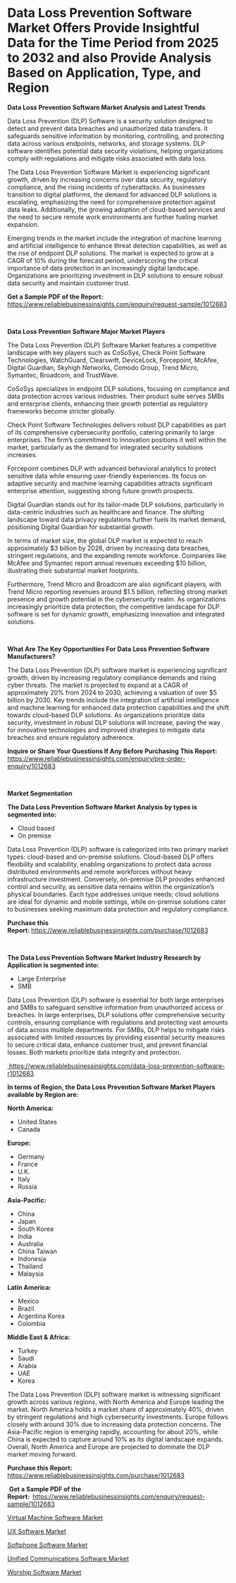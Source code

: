 <p><h1>Data Loss Prevention Software Market Offers Provide Insightful Data for the Time Period from 2025 to 2032 and also Provide Analysis Based on Application, Type, and Region</h1></p><p><strong>Data Loss Prevention Software Market Analysis and Latest Trends</strong></p>
<p><p>Data Loss Prevention (DLP) Software is a security solution designed to detect and prevent data breaches and unauthorized data transfers. It safeguards sensitive information by monitoring, controlling, and protecting data across various endpoints, networks, and storage systems. DLP software identifies potential data security violations, helping organizations comply with regulations and mitigate risks associated with data loss.</p><p>The Data Loss Prevention Software Market is experiencing significant growth, driven by increasing concerns over data security, regulatory compliance, and the rising incidents of cyberattacks. As businesses transition to digital platforms, the demand for advanced DLP solutions is escalating, emphasizing the need for comprehensive protection against data leaks. Additionally, the growing adoption of cloud-based services and the need to secure remote work environments are further fueling market expansion.</p><p>Emerging trends in the market include the integration of machine learning and artificial intelligence to enhance threat detection capabilities, as well as the rise of endpoint DLP solutions. The market is expected to grow at a CAGR of 10% during the forecast period, underscoring the critical importance of data protection in an increasingly digital landscape. Organizations are prioritizing investment in DLP solutions to ensure robust data security and maintain customer trust.</p></p>
<p><strong>Get a Sample PDF of the Report:&nbsp;</strong> <a href="https://www.reliablebusinessinsights.com/enquiry/request-sample/1012683?utm_campaign=39&utm_medium=2&utm_source=Github&utm_content=ia&utm_term=06032025&utm_id=data-loss-prevention-software">https://www.reliablebusinessinsights.com/enquiry/request-sample/1012683</a></p>
<p>&nbsp;</p>
<p><strong>Data Loss Prevention Software Major Market Players</strong></p>
<p><p>The Data Loss Prevention (DLP) Software Market features a competitive landscape with key players such as CoSoSys, Check Point Software Technologies, WatchGuard, Clearswift, DeviceLock, Forcepoint, McAfee, Digital Guardian, Skyhigh Networks, Comodo Group, Trend Micro, Symantec, Broadcom, and TrustWave. </p><p>CoSoSys specializes in endpoint DLP solutions, focusing on compliance and data protection across various industries. Their product suite serves SMBs and enterprise clients, enhancing their growth potential as regulatory frameworks become stricter globally.</p><p>Check Point Software Technologies delivers robust DLP capabilities as part of its comprehensive cybersecurity portfolio, catering primarily to large enterprises. The firm’s commitment to innovation positions it well within the market, particularly as the demand for integrated security solutions increases.</p><p>Forcepoint combines DLP with advanced behavioral analytics to protect sensitive data while ensuring user-friendly experiences. Its focus on adaptive security and machine learning capabilities attracts significant enterprise attention, suggesting strong future growth prospects.</p><p>Digital Guardian stands out for its tailor-made DLP solutions, particularly in data-centric industries such as healthcare and finance. The shifting landscape toward data privacy regulations further fuels its market demand, positioning Digital Guardian for substantial growth.</p><p>In terms of market size, the global DLP market is expected to reach approximately $3 billion by 2026, driven by increasing data breaches, stringent regulations, and the expanding remote workforce. Companies like McAfee and Symantec report annual revenues exceeding $10 billion, illustrating their substantial market footprints. </p><p>Furthermore, Trend Micro and Broadcom are also significant players, with Trend Micro reporting revenues around $1.5 billion, reflecting strong market presence and growth potential in the cybersecurity realm. As organizations increasingly prioritize data protection, the competitive landscape for DLP software is set for dynamic growth, emphasizing innovation and integrated solutions.</p></p>
<p>&nbsp;</p>
<p><strong>What Are The Key Opportunities For Data Loss Prevention Software Manufacturers?</strong></p>
<p><p>The Data Loss Prevention (DLP) software market is experiencing significant growth, driven by increasing regulatory compliance demands and rising cyber threats. The market is projected to expand at a CAGR of approximately 20% from 2024 to 2030, achieving a valuation of over $5 billion by 2030. Key trends include the integration of artificial intelligence and machine learning for enhanced data protection capabilities and the shift towards cloud-based DLP solutions. As organizations prioritize data security, investment in robust DLP solutions will increase, paving the way for innovative technologies and improved strategies to mitigate data breaches and ensure regulatory adherence.</p></p>
<p><strong>Inquire or Share Your Questions If Any Before Purchasing This Report:</strong> <a href="https://www.reliablebusinessinsights.com/enquiry/pre-order-enquiry/1012683?utm_campaign=39&utm_medium=2&utm_source=Github&utm_content=ia&utm_term=06032025&utm_id=data-loss-prevention-software">https://www.reliablebusinessinsights.com/enquiry/pre-order-enquiry/1012683</a></p>
<p>&nbsp;</p>
<p><strong>Market Segmentation</strong></p>
<p><strong>The Data Loss Prevention Software Market Analysis by types is segmented into:</strong></p>
<p><ul><li>Cloud based</li><li>On premise</li></ul></p>
<p><p>Data Loss Prevention (DLP) software is categorized into two primary market types: cloud-based and on-premise solutions. Cloud-based DLP offers flexibility and scalability, enabling organizations to protect data across distributed environments and remote workforces without heavy infrastructure investment. Conversely, on-premise DLP provides enhanced control and security, as sensitive data remains within the organization’s physical boundaries. Each type addresses unique needs; cloud solutions are ideal for dynamic and mobile settings, while on-premise solutions cater to businesses seeking maximum data protection and regulatory compliance.</p></p>
<p><strong>Purchase this Report:&nbsp;</strong><a href="https://www.reliablebusinessinsights.com/purchase/1012683?utm_campaign=39&utm_medium=2&utm_source=Github&utm_content=ia&utm_term=06032025&utm_id=data-loss-prevention-software">https://www.reliablebusinessinsights.com/purchase/1012683</a></p>
<p>&nbsp;</p>
<p><strong>The Data Loss Prevention Software Market Industry Research by Application is segmented into:</strong></p>
<p><ul><li>Large Enterprise</li><li>SMB</li></ul></p>
<p><p>Data Loss Prevention (DLP) software is essential for both large enterprises and SMBs to safeguard sensitive information from unauthorized access or breaches. In large enterprises, DLP solutions offer comprehensive security controls, ensuring compliance with regulations and protecting vast amounts of data across multiple departments. For SMBs, DLP helps to mitigate risks associated with limited resources by providing essential security measures to secure critical data, enhance customer trust, and prevent financial losses. Both markets prioritize data integrity and protection.</p></p>
<p><a href="https://www.reliablebusinessinsights.com/data-loss-prevention-software-r1012683?utm_campaign=39&utm_medium=2&utm_source=Github&utm_content=ia&utm_term=06032025&utm_id=data-loss-prevention-software">&nbsp;https://www.reliablebusinessinsights.com/data-loss-prevention-software-r1012683</a></p>
<p><strong>In terms of Region, the Data Loss Prevention Software Market Players available by Region are:</strong></p>
<p>
    <p> <strong> North America: </strong>
        <ul>
            <li>United States</li>
            <li>Canada</li>
        </ul>
        </p> 
    <p> <strong> Europe: </strong>
        <ul>
            <li>Germany</li>
            <li>France</li>
            <li>U.K.</li>
            <li>Italy</li>
            <li>Russia</li>
        </ul>
        </p> 
    <p> <strong> Asia-Pacific: </strong>
        <ul>
            <li>China</li>
            <li>Japan</li>
            <li>South Korea</li>
            <li>India</li>
            <li>Australia</li>
            <li>China Taiwan</li>
            <li>Indonesia</li>
            <li>Thailand</li>
            <li>Malaysia</li>
        </ul>
        </p> 
    <p> <strong> Latin America: </strong>
        <ul>
            <li>Mexico</li>
            <li>Brazil</li>
            <li>Argentina Korea</li>
            <li>Colombia</li>
        </ul>
        </p> 
    <p> <strong> Middle East & Africa: </strong>
        <ul>
            <li>Turkey</li>
            <li>Saudi</li>
            <li>Arabia</li>
            <li>UAE</li>
            <li>Korea</li>
        </ul>
    </p>
    </p>
<p><p>The Data Loss Prevention (DLP) software market is witnessing significant growth across various regions, with North America and Europe leading the market. North America holds a market share of approximately 40%, driven by stringent regulations and high cybersecurity investments. Europe follows closely with around 30% due to increasing data protection concerns. The Asia-Pacific region is emerging rapidly, accounting for about 20%, while China is expected to capture around 10% as its digital landscape expands. Overall, North America and Europe are projected to dominate the DLP market moving forward.</p></p>
<p><strong>Purchase this Report: </strong><a href="https://www.reliablebusinessinsights.com/purchase/1012683?utm_campaign=39&utm_medium=2&utm_source=Github&utm_content=ia&utm_term=06032025&utm_id=data-loss-prevention-software">https://www.reliablebusinessinsights.com/purchase/1012683</a></p>
<p>&nbsp;<strong>Get a Sample PDF of the Report:&nbsp;&nbsp;</strong><a href="https://www.reliablebusinessinsights.com/enquiry/request-sample/1012683?utm_campaign=39&utm_medium=2&utm_source=Github&utm_content=ia&utm_term=06032025&utm_id=data-loss-prevention-software">https://www.reliablebusinessinsights.com/enquiry/request-sample/1012683</a></p>
<p><strong></strong></p>
<p><p><a href="https://github.com/ghaligopezf5/Market-Research-Report-List-1/blob/main/virtual-machine-software-market.md?utm_campaign=39&utm_medium=2&utm_source=Github&utm_content=ia&utm_term=06032025&utm_id=data-loss-prevention-software">Virtual Machine Software Market</a></p><p><a href="https://github.com/drielvinki/Market-Research-Report-List-1/blob/main/ux-software-market.md?utm_campaign=39&utm_medium=2&utm_source=Github&utm_content=ia&utm_term=06032025&utm_id=data-loss-prevention-software">UX Software Market</a></p><p><a href="https://github.com/panciujoslin3/Market-Research-Report-List-1/blob/main/softphone-software-market.md?utm_campaign=39&utm_medium=2&utm_source=Github&utm_content=ia&utm_term=06032025&utm_id=data-loss-prevention-software">Softphone Software Market</a></p><p><a href="https://github.com/decockogbaro25/Market-Research-Report-List-1/blob/main/unified-communications-software-market.md?utm_campaign=39&utm_medium=2&utm_source=Github&utm_content=ia&utm_term=06032025&utm_id=data-loss-prevention-software">Unified Communications Software Market</a></p><p><a href="https://github.com/latzerelfigo48/Market-Research-Report-List-1/blob/main/worship-software-market.md?utm_campaign=39&utm_medium=2&utm_source=Github&utm_content=ia&utm_term=06032025&utm_id=data-loss-prevention-software">Worship Software Market</a></p></p>